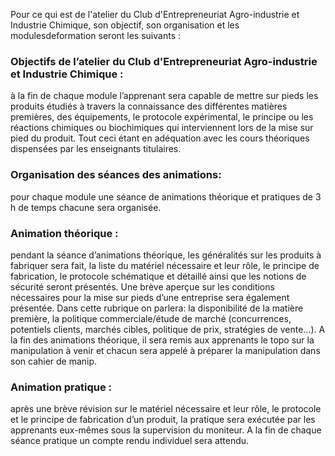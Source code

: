 Pour ce qui est de l'atelier du Club d'Entrepreneuriat Agro-industrie et Industrie Chimique, son objectif, son organisation et les modulesdeformation  seront les suivants :
### Objectifs de l’atelier du Club d'Entrepreneuriat Agro-industrie et Industrie Chimique : 
à la fin de chaque module l’apprenant sera capable de mettre sur pieds les produits étudiés à travers la connaissance des différentes matières premières, des équipements, le protocole expérimental, le principe ou les réactions chimiques ou biochimiques qui interviennent lors de la mise sur pied du produit. Tout ceci étant en adéquation avec les cours théoriques dispensées par les enseignants titulaires.
### Organisation des séances des animations: 
pour chaque module une séance de animations théorique et pratiques de 3 h de temps chacune sera organisée. 
### Animation théorique : 
pendant la séance d’animations théorique, les généralités sur les produits à fabriquer sera fait, la liste du matériel nécessaire et leur rôle, le principe de fabrication, le protocole schématique et détaillé ainsi que les notions de sécurité seront présentés. Une brève aperçue sur les conditions nécessaires  pour la mise sur pieds d’une entreprise sera également présentée. Dans cette rubrique on parlera: la disponibilité de la matière première, la politique commerciale/étude de marché (concurrences, potentiels clients, marchés cibles, politique de prix, stratégies de vente…). A la fin des animations théorique, il sera remis aux apprenants le topo sur la manipulation à venir et chacun sera appelé à préparer la manipulation dans son cahier de manip.
### Animation pratique : 
après une brève révision sur le matériel nécessaire et leur rôle, le protocole et le principe de fabrication d’un produit, la pratique sera exécutée par les apprenants eux-mêmes sous la supervision du moniteur. A la fin de chaque séance pratique un compte rendu individuel sera attendu.
